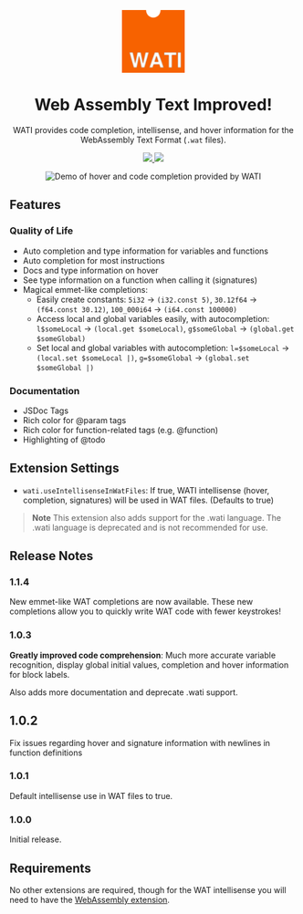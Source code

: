 <p align="center">
<img src="logo.png" align="center" height="110px" width="110px">
</p>
<h1 align="center">
<strong>Web Assembly Text Improved!</strong>
</h1>

<p align="center">
WATI provides code completion, intellisense, and hover information for the WebAssembly Text Format (<code>.wat</code> files).
</p>

<p align="center">
<a href="https://marketplace.visualstudio.com/items?itemName=natelevin.wati">
<img src="https://img.shields.io/visual-studio-marketplace/v/natelevin.wati?label=Version%3A" />
<img src="https://img.shields.io/visual-studio-marketplace/i/natelevin.wati?label=Installs%3A" />
</a>
</p>

<p align="center">
<img src="https://raw.githubusercontent.com/UltimatePro-Grammer/wati/main/extensions/vscode/wati/demo.gif" alt="Demo of hover and code completion provided by WATI">
</p>

## Features

### Quality of Life

-   Auto completion and type information for variables and functions
-   Auto completion for most instructions
-   Docs and type information on hover
-   See type information on a function when calling it (signatures)
-   Magical emmet-like completions:
    -   Easily create constants: `5i32` -> `(i32.const 5)`, `30.12f64` -> `(f64.const 30.12)`, `100_000i64` -> `(i64.const 100000)`
    -   Access local and global variables easily, with autocompletion: `l$someLocal` -> `(local.get $someLocal)`, `g$someGlobal` -> `(global.get $someGlobal)`
    -   Set local and global variables with autocompletion: `l=$someLocal` -> `(local.set $someLocal |)`, `g=$someGlobal` -> `(global.set $someGlobal |)`

### Documentation

-   JSDoc Tags
-   Rich color for @param tags
-   Rich color for function-related tags (e.g. @function)
-   Highlighting of @todo

## Extension Settings

-   `wati.useIntellisenseInWatFiles`: If true, WATI
    intellisense (hover, completion, signatures) will be used
    in WAT files. (Defaults to true)

> **Note**
> This extension also adds support for the .wati language. The .wati language is deprecated and is not recommended for use.

## Release Notes

### 1.1.4

New emmet-like WAT completions are now available. These new completions allow you to quickly write WAT code with fewer keystrokes!

### 1.0.3

**Greatly improved code comprehension**: Much more accurate variable recognition, display global initial values, completion and hover information for block labels.

Also adds more documentation and deprecate .wati support.

## 1.0.2

Fix issues regarding hover and signature information with newlines in function definitions

### 1.0.1

Default intellisense use in WAT files to true.

### 1.0.0

Initial release.

## Requirements

No other extensions are required, though for the WAT intellisense you will need to have the
[WebAssembly extension](https://marketplace.visualstudio.com/items?itemName=dtsvet.vscode-wasm).
